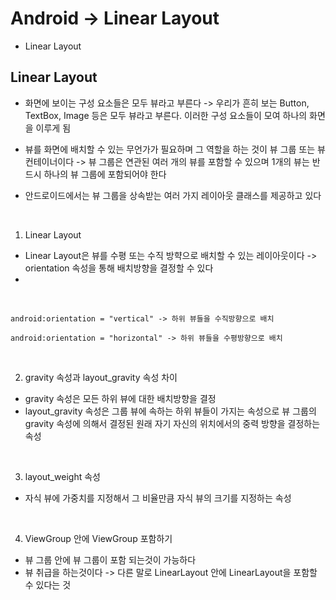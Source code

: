 # Android -> Linear Layout

* Linear Layout

## Linear Layout

* 화면에 보이는 구성 요소들은 모두 뷰라고 부른다 -> 우리가 흔히 보는 Button, TextBox, Image 등은 모두 뷰라고 부른다. 이러한 구성 요소들이 모여 하나의 화면을 이루게 됨

* 뷰를 화면에 배치할 수 있는 무언가가 필요하며 그 역할을 하는 것이 뷰 그룹 또는 뷰 컨테이너이다 -> 뷰 그룹은 연관된 여러 개의 뷰를 포함할 수 있으며 1개의 뷰는 반드시 하나의 뷰 그룹에 포함되어야 한다

* 안드로이드에서는 뷰 그룹을 상속받는 여러 가지 레이아웃 클래스를 제공하고 있다

<br>

1. Linear Layout

* Linear Layout은 뷰를 수평 또는 수직 방햑으로 배치할 수 있는 레이아웃이다 -> orientation 속성을 통해 배치방향을 결정할 수 있다
* 
<br>

```
android:orientation = "vertical" -> 하위 뷰들을 수직방향으로 배치
```

```
android:orientation = "horizontal" -> 하위 뷰들을 수평방향으로 배치
```

<br>

2. gravity 속성과 layout_gravity 속성 차이

* gravity 속성은 모든 하위 뷰에 대한 배치방향을 결정
* layout_gravity 속성은 그룹 뷰에 속하는 하위 뷰들이 가지는 속성으로 뷰 그룹의 gravity 속성에 의해서 결정된 원래 자기 자신의 위치에서의 중력 방향을 결정하는 속성

<br>

3. layout_weight 속성

* 자식 뷰에 가중치를 지정해서 그 비율만큼 자식 뷰의 크기를 지정하는 속성

<br>

4. ViewGroup 안에 ViewGroup 포함하기

* 뷰 그룹 안에 뷰 그룹이 포함 되는것이 가능하다
* 뷰 취급을 하는것이다 -> 다른 말로 LinearLayout 안에 LinearLayout을 포함할 수 있다는 것
